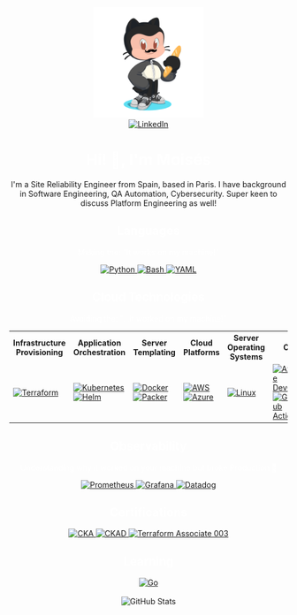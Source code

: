 <div id="header" align="center">
<img src="./assets/images/octocat-1721846788945.png" width="200" height="200">
</div>
<div align="center">
    <a href="https://www.linkedin.com/in/moiseshidalgo/">
        <img src="https://img.shields.io/badge/LinkedIn-0077B5?style=for-the-badge&logo=linkedin&logoColor=white" alt="LinkedIn"/>
    </a>
</div>
  <h1 align="center" style="color: white;">Hi! 👋, I'm Moisés</h1>
  <p align="center">I'm a Site Reliability Engineer from Spain, based in Paris. I have background in Software Engineering, QA Automation, Cybersecurity. Super keen to discuss Platform Engineering as well!</p>
  <div id="header" align="center">

<div align="center">
    <h2 style="color: white;">Languages</h2>
    <p style="color: white;"> Making the: "It works on my machine!"</p>
</div>

<div align="center">
    <a href="https://www.python.org/">
        <img src="https://img.shields.io/badge/Python-3776AB?style=for-the-badge&logo=python&logoColor=white" alt="Python" />
    </a>
    <a href="https://www.gnu.org/software/bash/">
        <img src="https://img.shields.io/badge/Bash-4EAA25?style=for-the-badge&logo=gnu-bash&logoColor=white" alt="Bash" />
    </a>
    <a href="https://yaml.org/">
        <img src="https://img.shields.io/badge/YAML-CB171E?style=for-the-badge&logo=yaml&logoColor=white" alt="YAML" />
    </a>
</div>

<div align="center">
    <h2 style="color: white;">Cloud Technologies</h2>
    <p style="color: white;"> Avoiding the: "...it worked on my machine!"</p>
</div>

<div align="center">
    <table>
        <tr>
            <th>Infrastructure Provisioning</th>
            <th>Application Orchestration</th>
            <th>Server Templating</th>
            <th>Cloud Platforms</th>
            <th>Server Operating Systems</th>
            <th>CI</th>
            <th>CD</th>
        </tr>
        <tr>
            <td>
                <a href="https://www.terraform.io/">
                    <img src="https://img.shields.io/badge/Terraform-623CE4?style=for-the-badge&logo=terraform&logoColor=white" alt="Terraform" />
                </a>
            </td>
            <td>
                <a href="https://kubernetes.io/">
                    <img src="https://img.shields.io/badge/Kubernetes-326CE5?style=for-the-badge&logo=kubernetes&logoColor=white" alt="Kubernetes" />
                </a>
                <a href="https://helm.sh/">
                    <img src="https://img.shields.io/badge/Helm-0F1689?style=for-the-badge&logo=helm&logoColor=white" alt="Helm" />
                </a>
            </td>
            <td>
                <a href="https://www.docker.com/">
                    <img src="https://img.shields.io/badge/Docker-2496ED?style=for-the-badge&logo=docker&logoColor=white" alt="Docker" />
                </a>
                <a href="https://www.packer.io/">
                    <img src="https://img.shields.io/badge/Packer-02A8EF?style=for-the-badge&logo=packer&logoColor=white" alt="Packer" />
                </a>
            </td>
            <td>
                <a href="https://aws.amazon.com/">
                    <img src="https://img.shields.io/badge/AWS-232F3E?style=for-the-badge&logo=amazon-aws&logoColor=white" alt="AWS" />
                </a>
                <a href="https://azure.microsoft.com/">
                    <img src="https://img.shields.io/badge/Azure-0078D4?style=for-the-badge&logo=microsoft-azure&logoColor=white" alt="Azure" />
                </a>
            </td>
            <td>
                <a href="https://www.linux.org/">
                    <img src="https://img.shields.io/badge/Linux-FCC624?style=for-the-badge&logo=linux&logoColor=black" alt="Linux" />
                </a>
            </td>
            <td>
                <a href="https://azure.microsoft.com/en-us/services/devops/">
                    <img src="https://img.shields.io/badge/Azure_DevOps-0078D7?style=for-the-badge&logo=azure-devops&logoColor=white" alt="Azure DevOps" />
                </a>
                <a href="https://github.com/features/actions">
                    <img src="https://img.shields.io/badge/GitHub_Actions-2088FF?style=for-the-badge&logo=github-actions&logoColor=white" alt="GitHub Actions" />
                </a>
            </td>
            <td>
                <a href="https://argoproj.github.io/argo-cd/">
                    <img src="https://img.shields.io/badge/ArgoCD-FF9900?style=for-the-badge&logo=argo&logoColor=white" alt="ArgoCD" />
                </a>
            </td>
        </tr>
    </table>
</div>

<div align="center">
    <h2 style="color: white;">Observability</h2>
    <p style="color: white;"> Understanding why it worked on your machine but broke Production 🤠</p>
</div>

<div align="center">
    <a href="https://prometheus.io/">
        <img src="https://img.shields.io/badge/Prometheus-E6522C?style=for-the-badge&logo=prometheus&logoColor=white" alt="Prometheus" />
    </a>
    <a href="https://grafana.com/">
        <img src="https://img.shields.io/badge/Grafana-F46800?style=for-the-badge&logo=grafana&logoColor=white" alt="Grafana" />
    </a>
    <a href="https://www.datadoghq.com/">
        <img src="https://img.shields.io/badge/Datadog-632CA6?style=for-the-badge&logo=datadog&logoColor=white" alt="Datadog" />
    </a>
</div>

<div align="center">
    <h2 style="color: white;">Certifications</h2>
    <a href="https://www.cncf.io/certification/cka/">
        <img src="https://img.shields.io/badge/CKA-326CE5?style=for-the-badge&logo=kubernetes&logoColor=white" alt="CKA" />
    </a>
    <a href="https://www.cncf.io/certification/ckad/">
        <img src="https://img.shields.io/badge/CKAD-326CE5?style=for-the-badge&logo=kubernetes&logoColor=white" alt="CKAD" />
    </a>
    <a href="https://www.hashicorp.com/certification/terraform-associate">
        <img src="https://img.shields.io/badge/Terraform_Associate_003-623CE4?style=for-the-badge&logo=terraform&logoColor=white" alt="Terraform Associate 003" />
    </a>
</div>

<div align="center">
    <h2 style="color: white;">Learning</h2>
</div>

<div align="center">
    <a href="https://golang.org/">
        <img src="https://img.shields.io/badge/Go-00ADD8?style=for-the-badge&logo=go&logoColor=white" alt="Go" />
    </a>
</div>

<br>

<div align="center">
    <img src="https://github-readme-stats.vercel.app/api?username=hidalz&show_icons=true&theme=radical" alt="GitHub Stats" />
</div>
